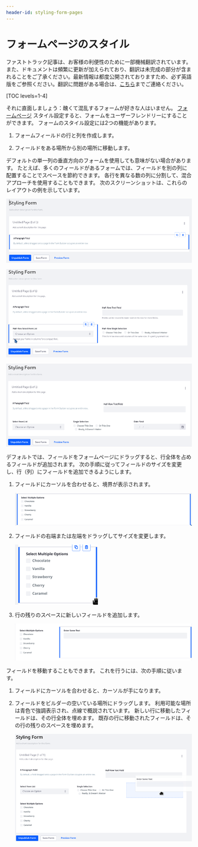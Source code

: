 ```yaml
---
header-id: styling-form-pages
---
```


# フォームページのスタイル

<p class="alert alert-info"><span class="wysiwyg-color-blue120">ファストトラック記事は、お客様の利便性のために一部機械翻訳されています。また、ドキュメントは頻繁に更新が加えられており、翻訳は未完成の部分が含まれることをご了承ください。最新情報は都度公開されておりますため、必ず英語版をご参照ください。翻訳に問題がある場合は、<a href="mailto:support-content-jp@liferay.com">こちら</a>までご連絡ください。</span></p>

[TOC levels=1-4]

それに直面しましょう：醜くて混乱するフォームが好きな人はいません。 [フォームページ](/docs/7-1/user/-/knowledge_base/u/form-pages) スタイル設定すると、フォームをユーザーフレンドリーにすることができます。 フォームのスタイル設定には2つの機能があります。

1.  フォームフィールドの行と列を作成します。

2.  フィールドをある場所から別の場所に移動します。

デフォルトの単一列の垂直方向のフォームを使用しても意味がない場合があります。 たとえば、多くのフィールドがあるフォームでは、フィールドを別の列に配置することでスペースを節約できます。 各行を異なる数の列に分割して、混合アプローチを使用することもできます。 次のスクリーンショットは、これらのレイアウトの例を示しています。

![図1：これは、デフォルトの単一列の垂直方向のフォームです。](../../images/forms-form-row.png)

![図2：フォームフィールドを複数の列に配置すると、スペースを増やすことができます。](../../images/forms-layout-multicolumn.png)

![図3：1行目は2列で、2行目は3列です。](../../images/forms-layout-mixed.png)

デフォルトでは、フィールドをフォームページにドラッグすると、行全体を占めるフィールドが追加されます。 次の手順に従ってフィールドのサイズを変更し、行（列）にフィールドを追加できるようにします。

1.  フィールドにカーソルを合わせると、境界が表示されます。

    ![図4：フォームフィールドの境界線。](../../images/forms-field-borders.png)

2.  フィールドの右端または左端をドラッグしてサイズを変更します。

    ![図5：サイズ変更後、フィールドは小さくなります。](../../images/forms-field-resized.png)

3.  行の残りのスペースに新しいフィールドを追加します。

    ![図6：行に2つのフィールドがあります。](../../images/forms-field-columns.png)

フィールドを移動することもできます。 これを行うには、次の手順に従います。

1.  フィールドにカーソルを合わせると、カーソルが手になります。

2.  フィールドをビルダーの空いている場所にドラッグします。 利用可能な場所は青色で強調表示され、点線で概説されています。 新しい行に移動したフィールドは、その行全体を埋めます。 既存の行に移動されたフィールドは、その行の残りのスペースを埋めます。

    ![図7：フォームページのフィールドを移動することもできます。](../../images/forms-move-field.png)
